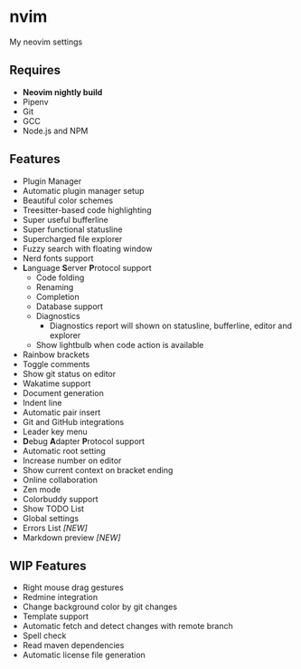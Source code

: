 # nvim
My neovim settings

## Requires

- **Neovim nightly build**
- Pipenv
- Git
- GCC
- Node.js and NPM

## Features

- Plugin Manager
- Automatic plugin manager setup
- Beautiful color schemes
- Treesitter-based code highlighting
- Super useful bufferline
- Super functional statusline
- Supercharged file explorer
- Fuzzy search with floating window
- Nerd fonts support
- **L**anguage **S**erver **P**rotocol support
	- Code folding
	- Renaming
	- Completion
	- Database support
	- Diagnostics
		- Diagnostics report will shown on statusline, bufferline, editor and explorer
	- Show lightbulb when code action is available
- Rainbow brackets
- Toggle comments
- Show git status on editor
- Wakatime support
- Document generation
- Indent line
- Automatic pair insert
- Git and GitHub integrations
- Leader key menu
- **D**ebug **A**dapter **P**rotocol support
- Automatic root setting
- Increase number on editor
- Show current context on bracket ending
- Online collaboration
- Zen mode
- Colorbuddy support
- Show TODO List
- Global settings
- Errors List *[NEW]*
- Markdown preview *[NEW]*

## WIP Features

- Right mouse drag gestures
- Redmine integration
- Change background color by git changes
- Template support
- Automatic fetch and detect changes with remote branch
- Spell check
- Read maven dependencies
- Automatic license file generation

